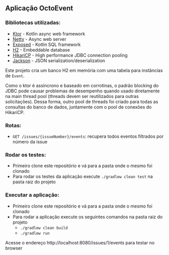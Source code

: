 ## Aplicação OctoEvent

### Bibliotecas utilizadas:

 - [Ktor](https://github.com/ktorio/ktor) - Kotlin async web framework
 - [Netty](https://github.com/netty/netty) - Async web server
 - [Exposed](https://github.com/JetBrains/Exposed) - Kotlin SQL framework
 - [H2](https://github.com/h2database/h2database) - Embeddable database
 - [HikariCP](https://github.com/brettwooldridge/HikariCP) - High performance JDBC connection pooling
 - [Jackson](https://github.com/FasterXML/jackson) - JSON serialization/deserialization

Este projeto cria um banco H2 em memória com uma tabela para instâncias de `Event`.

Como o ktor é assíncrono e baseado em corrotinas, o padrão blocking do JDBC pode causar problemas de
desempenho quando usado diretamente na main thread pool (threads devem ser reutilizados para outras
solicitações). Dessa forma, outro pool de threads foi criado para todas as consultas do banco de dados,
juntamente com o pool de conexões do HikariCP.

### Rotas:

 - `GET /issues/{issueNumber}/events`: recupera todos eventos filtrados por número da issue


### Rodar os testes:

 - Primeiro clone este repositório e vá para a pasta onde o mesmo foi clonado
 - Para rodar os testes da aplicação execute `./gradlew clean test` na pasta raiz do projeto


### Executar a aplicação:

 - Primeiro clone este repositório e vá para a pasta onde o mesmo foi clonado
 - Para rodar a aplicação execute os seguintes comandos na pasta raiz do projeto
   - `./gradlew clean build`
   - `./gradlew run`

 Acesse o endereço http://localhost:8080/issues/1/events para testar no browser